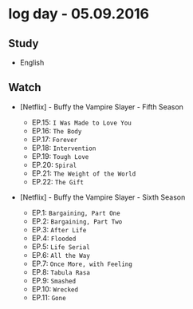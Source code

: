 # log day - 05.09.2016

## Study

- English


## Watch

- \[Netflix\] - Buffy the Vampire Slayer - Fifth Season
  - EP.15: `I Was Made to Love You`
  - EP.16: `The Body`
  - EP.17: `Forever`
  - EP.18: `Intervention`
  - EP.19: `Tough Love`
  - EP.20: `Spiral`
  - EP.21: `The Weight of the World`
  - EP.22: `The Gift`

- \[Netflix\] - Buffy the Vampire Slayer - Sixth Season
  - EP.1: `Bargaining, Part One`
  - EP.2: `Bargaining, Part Two`
  - EP.3: `After Life`
  - EP.4: `Flooded`
  - EP.5: `Life Serial`
  - EP.6: `All the Way`
  - EP.7: `Once More, with Feeling`
  - EP.8: `Tabula Rasa`
  - EP.9: `Smashed`
  - EP.10: `Wrecked`
  - EP.11: `Gone`
